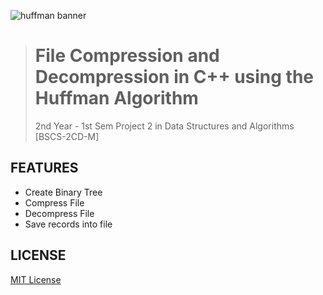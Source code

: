 ![huffman banner](https://user-images.githubusercontent.com/101156843/235094213-427037cc-77d1-45e0-80cb-74541d1149fc.png)

> # **File Compression and Decompression in C++ using the Huffman Algorithm**
> 2nd Year - 1st Sem Project 2 in Data Structures and Algorithms [BSCS-2CD-M]

## FEATURES
- Create Binary Tree
- Compress File
- Decompress File
- Save records into file

## LICENSE
[MIT License](LISENCE)
